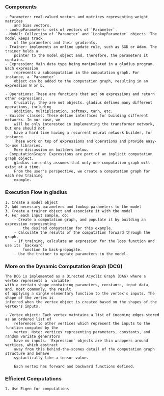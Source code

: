 

### Components 
    - Parameter: real-valued vectors and matrices representing weight matrices
        and bias vectors. 
    - LookupParameters: sets of vectors of `Parameter`. 
    - Model: Collection of `Parameter` and `LookupParameter` objects. The model keeps track 
        of the parameters and their gradients. 
    - Trainer: implements an online update rule, such as SGD or Adam. The trainer holds a 
        pointer to the model object and, therefore, the parameters it contains. 
    - Expression: Main data type being manipulated in a gladius program. Each expression
        represents a subcomputation in the computation graph. For instance, a `Parameter` 
        object can be added to the computation graph, resulting in an expression W or b. 

    - Operations: These are functions that act on expressions and return other expressions. 
        Crucially, they are not objects. gladius defines many different operations, including
        addition, multiplication, softmax, tanh, etc. 
    - Builder classes: These define interfaces for building different networks. In our case, we
        will be only interested in implementing the transformer network, but one should not 
        have a hard time having a recurrent neural network builder, for instance. 
        These work on top of expressions and operations and provide easy-to-use libraries. 
        More discussion on builders below. 
    - ComputationGraph: Expressions are part of an implicit computation graph object. 
        gladius currently assumes that only one computation graph will exist at a time. 
        From the user's perspective, we create a computation graph for each new training 
        example. 

### Execution Flow in gladius
    1. Create a model object 
    2. Add necessary parameters and lookup parameters to the model 
    3. Create a trainer object and associate it with the model 
    4. For each input sample, do:
        - Create a computation graph, and populate it by building an expression representing
            the desired computation for this example. 
        - Calculate the results of the computation forward through the graph. 
        - If training, calculate an expression for the loss function and use its `backward`
            function to back-propagate. 
        - Use the trainer to update parameters in the model. 

### More on the Dynamic Computation Graph (DCG)
    The DCG is implemented as a Directed Acyclic Graph (DAG) where a vertex represents a  variable
    with a certain shape containing parameters, constants, input data, and, most commonly, the result
    of applying a single elementary function to the vertex's inputs. The shape of the vertex is 
    inferred when the vertex object is created based on the shapes of the vertex's inputs. 

    - Vertex object: Each vertex maintains a list of incoming edges stored as an ordered list of 
        references to other vertices which represent the inputs to the function computed by the 
        vertex. Note: vertices representing parameters, constants, and random variate generators
        have no inputs. `Expression` objects are thin wrappers around vertices, which abstract 
        away from this behind-the-scenes detail of the computation graph structure and behave 
        syntactically like a tensor value. 

        Each vertex has forward and backward functions defined. 

### Efficient Computations
    1. Use Eigen for computations


